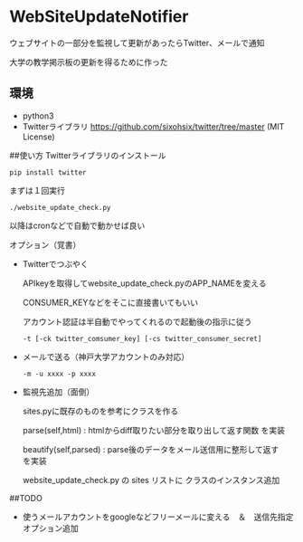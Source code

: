 # WebSiteUpdateNotifier
ウェブサイトの一部分を監視して更新があったらTwitter、メールで通知

大学の教学掲示板の更新を得るために作った

## 環境
- python3
- Twitterライブラリ https://github.com/sixohsix/twitter/tree/master (MIT License)

##使い方
Twitterライブラリのインストール

    pip install twitter

まずは１回実行

    ./website_update_check.py

以降はcronなどで自動で動かせば良い

オプション（覚書）

- Twitterでつぶやく

  APIkeyを取得してwebsite_update_check.pyのAPP_NAMEを変える
  
  CONSUMER_KEYなどをそこに直接書いてもいい
  
  アカウント認証は半自動でやってくれるので起動後の指示に従う

    `-t [-ck twitter_comsumer_key] [-cs twitter_consumer_secret]`

- メールで送る（神戸大学アカウントのみ対応）

    `-m -u xxxx -p xxxx`

- 監視先追加（面倒）

    sites.pyに既存のものを参考にクラスを作る
    
    parse(self,html) : htmlからdiff取りたい部分を取り出して返す関数 を実装
    
    beautify(self,parsed) : parse後のデータをメール送信用に整形して返す　 を実装
    
    website_update_check.py の sites リストに クラスのインスタンス追加
    

##TODO
- 使うメールアカウントをgoogleなどフリーメールに変える　＆　送信先指定オプション追加
